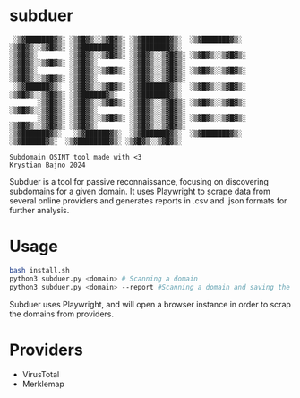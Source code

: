 # subduer

```
 ░▒▓███████▓▒░ ░▒▓█▓▒░░▒▓█▓▒░ ░▒▓███████▓▒░  ░▒▓███████▓▒░  ░▒▓█▓▒░░▒▓█▓▒░ ░▒▓████████▓▒░ ░▒▓███████▓▒░  
░▒▓█▓▒░        ░▒▓█▓▒░░▒▓█▓▒░ ░▒▓█▓▒░░▒▓█▓▒░ ░▒▓█▓▒░░▒▓█▓▒░ ░▒▓█▓▒░░▒▓█▓▒░ ░▒▓█▓▒░        ░▒▓█▓▒░░▒▓█▓▒░ 
░▒▓█▓▒░        ░▒▓█▓▒░░▒▓█▓▒░ ░▒▓█▓▒░░▒▓█▓▒░ ░▒▓█▓▒░░▒▓█▓▒░ ░▒▓█▓▒░░▒▓█▓▒░ ░▒▓█▓▒░        ░▒▓█▓▒░░▒▓█▓▒░ 
 ░▒▓██████▓▒░  ░▒▓█▓▒░░▒▓█▓▒░ ░▒▓███████▓▒░  ░▒▓█▓▒░░▒▓█▓▒░ ░▒▓█▓▒░░▒▓█▓▒░ ░▒▓██████▓▒░   ░▒▓███████▓▒░  
       ░▒▓█▓▒░ ░▒▓█▓▒░░▒▓█▓▒░ ░▒▓█▓▒░░▒▓█▓▒░ ░▒▓█▓▒░░▒▓█▓▒░ ░▒▓█▓▒░░▒▓█▓▒░ ░▒▓█▓▒░        ░▒▓█▓▒░░▒▓█▓▒░ 
       ░▒▓█▓▒░ ░▒▓█▓▒░░▒▓█▓▒░ ░▒▓█▓▒░░▒▓█▓▒░ ░▒▓█▓▒░░▒▓█▓▒░ ░▒▓█▓▒░░▒▓█▓▒░ ░▒▓█▓▒░        ░▒▓█▓▒░░▒▓█▓▒░ 
░▒▓███████▓▒░   ░▒▓██████▓▒░  ░▒▓███████▓▒░  ░▒▓███████▓▒░   ░▒▓██████▓▒░  ░▒▓████████▓▒░ ░▒▓█▓▒░░▒▓█▓▒░ 
                                                                                                         
Subdomain OSINT tool made with <3 
Krystian Bajno 2024
```

Subduer is a tool for passive reconnaissance, focusing on discovering subdomains for a given domain. It uses Playwright to scrape data from several online providers and generates reports in .csv and .json formats for further analysis.

# Usage

```bash
bash install.sh
python3 subduer.py <domain> # Scanning a domain
python3 subduer.py <domain> --report #Scanning a domain and saving the reports:
```

Subduer uses Playwright, and will open a browser instance in order to scrap the domains from providers.

# Providers
- VirusTotal
- Merklemap